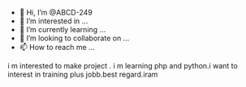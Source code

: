 - 👋 Hi, I’m @ABCD-249
- 👀 I’m interested in ...
- 🌱 I’m currently learning ...
- 💞️ I’m looking to collaborate on ...
- 📫 How to reach me ...

<!---
ABCD-249/ABCD-249 is a ✨ special ✨ repository because its `README.md` (this file) appears on your GitHub profile.
You can click the Preview link to take a look at your changes.
--->
i  m  interested to make project . i m learning php and python.i want to interest in  training plus jobb.best regard.iram 
